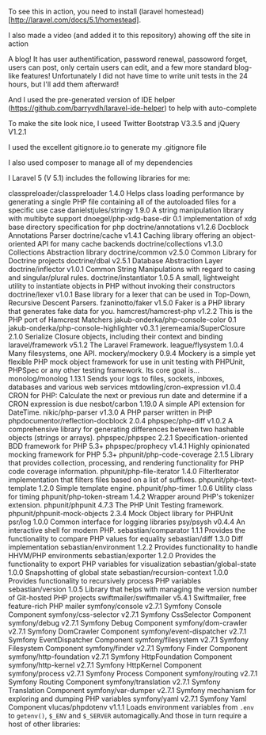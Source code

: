 To see this in action, you need to install (laravel homestead)[http://laravel.com/docs/5.1/homestead].

I also made a video (and added it to this repository) ahowing off the site in action

A blog! It has user authentification, password renewal, passoword forget, users can post, only certain users can edit, and a few more standard blog-like features! Unfortunately I did not have time to write unit tests in the 24 hours, but I'll add them afterward!
  
And I used the pre-generated version of IDE helper (https://github.com/barryvdh/laravel-ide-helper) to help with auto-complete

To make the site look nice, I useed Twitter Bootstrap V3.3.5 and jQuery V1.2.1
 
I used the excellent gitignore.io to generate my .gitignore file

I also used composer to manage all of my dependencies


 I Laravel 5 (V 5.1) includes the following libraries for me:
 
classpreloader/classpreloader         1.4.0  Helps class loading performance by generating a single PHP file containing all of the autoloaded files for a specific use case
danielstjules/stringy                 1.9.0  A string manipulation library with multibyte support
dnoegel/php-xdg-base-dir              0.1    implementation of xdg base directory specification for php
doctrine/annotations                  v1.2.6 Docblock Annotations Parser
doctrine/cache                        v1.4.1 Caching library offering an object-oriented API for many cache backends
doctrine/collections                  v1.3.0 Collections Abstraction library
doctrine/common                       v2.5.0 Common Library for Doctrine projects
doctrine/dbal                         v2.5.1 Database Abstraction Layer
doctrine/inflector                    v1.0.1 Common String Manipulations with regard to casing and singular/plural rules.
doctrine/instantiator                 1.0.5  A small, lightweight utility to instantiate objects in PHP without invoking their constructors
doctrine/lexer                        v1.0.1 Base library for a lexer that can be used in Top-Down, Recursive Descent Parsers.
fzaninotto/faker                      v1.5.0 Faker is a PHP library that generates fake data for you.
hamcrest/hamcrest-php                 v1.2.2 This is the PHP port of Hamcrest Matchers
jakub-onderka/php-console-color       0.1
jakub-onderka/php-console-highlighter v0.3.1
jeremeamia/SuperClosure               2.1.0  Serialize Closure objects, including their context and binding
laravel/framework                     v5.1.2 The Laravel Framework.
league/flysystem                      1.0.4  Many filesystems, one API.
mockery/mockery                       0.9.4  Mockery is a simple yet flexible PHP mock object framework for use in unit testing with PHPUnit, PHPSpec or any other testing framework. Its core goal is...
monolog/monolog                       1.13.1 Sends your logs to files, sockets, inboxes, databases and various web services
mtdowling/cron-expression             v1.0.4 CRON for PHP: Calculate the next or previous run date and determine if a CRON expression is due
nesbot/carbon                         1.19.0 A simple API extension for DateTime.
nikic/php-parser                      v1.3.0 A PHP parser written in PHP
phpdocumentor/reflection-docblock     2.0.4
phpspec/php-diff                      v1.0.2 A comprehensive library for generating differences between two hashable objects (strings or arrays).
phpspec/phpspec                       2.2.1  Specification-oriented BDD framework for PHP 5.3+
phpspec/prophecy                      v1.4.1 Highly opinionated mocking framework for PHP 5.3+
phpunit/php-code-coverage             2.1.5  Library that provides collection, processing, and rendering functionality for PHP code coverage information.
phpunit/php-file-iterator             1.4.0  FilterIterator implementation that filters files based on a list of suffixes.
phpunit/php-text-template             1.2.0  Simple template engine.
phpunit/php-timer                     1.0.6  Utility class for timing
phpunit/php-token-stream              1.4.2  Wrapper around PHP's tokenizer extension.
phpunit/phpunit                       4.7.3  The PHP Unit Testing framework.
phpunit/phpunit-mock-objects          2.3.4  Mock Object library for PHPUnit
psr/log                               1.0.0  Common interface for logging libraries
psy/psysh                             v0.4.4 An interactive shell for modern PHP.
sebastian/comparator                  1.1.1  Provides the functionality to compare PHP values for equality
sebastian/diff                        1.3.0  Diff implementation
sebastian/environment                 1.2.2  Provides functionality to handle HHVM/PHP environments
sebastian/exporter                    1.2.0  Provides the functionality to export PHP variables for visualization
sebastian/global-state                1.0.0  Snapshotting of global state
sebastian/recursion-context           1.0.0  Provides functionality to recursively process PHP variables
sebastian/version                     1.0.5  Library that helps with managing the version number of Git-hosted PHP projects
swiftmailer/swiftmailer               v5.4.1 Swiftmailer, free feature-rich PHP mailer
symfony/console                       v2.7.1 Symfony Console Component
symfony/css-selector                  v2.7.1 Symfony CssSelector Component
symfony/debug                         v2.7.1 Symfony Debug Component
symfony/dom-crawler                   v2.7.1 Symfony DomCrawler Component
symfony/event-dispatcher              v2.7.1 Symfony EventDispatcher Component
symfony/filesystem                    v2.7.1 Symfony Filesystem Component
symfony/finder                        v2.7.1 Symfony Finder Component
symfony/http-foundation               v2.7.1 Symfony HttpFoundation Component
symfony/http-kernel                   v2.7.1 Symfony HttpKernel Component
symfony/process                       v2.7.1 Symfony Process Component
symfony/routing                       v2.7.1 Symfony Routing Component
symfony/translation                   v2.7.1 Symfony Translation Component
symfony/var-dumper                    v2.7.1 Symfony mechanism for exploring and dumping PHP variables
symfony/yaml                          v2.7.1 Symfony Yaml Component
vlucas/phpdotenv                      v1.1.1 Loads environment variables from `.env` to `getenv()`, `$_ENV` and `$_SERVER` automagically.And those in turn require a host of other libraries:
